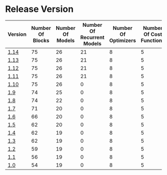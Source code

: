 # Release Version

| Version                 | Number Of Blocks | Number Of Models | Number Of Recurrent Models | Number Of Optimizers | Number Of Cost Functions | Number Of Containers | Number of Utilities | Number Of Regularizers | Backward Incompatible Changes |
|-------------------------|------------------|------------------|----------------------------|----------------------|--------------------------|----------------------|---------------------|------------------------|-------------------------------|
| [1.14](Release/1-14.md) | 75               | 26               | 21                         | 8                    | 5                        | 6                    | 3                   | 3                      | No                            |
| [1.13](Release/1-13.md) | 75               | 26               | 21                         | 8                    | 5                        | 6                    | 3                   | 3                      | No                            |
| [1.12](Release/1-12.md) | 75               | 26               | 21                         | 8                    | 5                        | 6                    | 3                   | 3                      | No                            |
| [1.11](Release/1-11.md) | 75               | 26               | 21                         | 8                    | 5                        | 6                    | 3                   | 3                      | No                            |
| [1.10](Release/1-10.md) | 75               | 26               | 0                          | 8                    | 5                        | 6                    | 3                   | 3                      | No                            |
| [1.9](Release/1-9.md)   | 74               | 25               | 0                          | 8                    | 5                        | 2                    | 3                   | 3                      | No                            |
| [1.8](Release/1-8.md)   | 74               | 22               | 0                          | 8                    | 5                        | 2                    | 3                   | 3                      | No                            |
| [1.7](Release/1-7.md)   | 71               | 20               | 0                          | 8                    | 5                        | 2                    | 3                   | 3                      | No                            |
| [1.6](Release/1-6.md)   | 66               | 20               | 0                          | 8                    | 5                        | 2                    | 3                   | 3                      | No                            |
| [1.5](Release/1-5.md)   | 62               | 20               | 0                          | 8                    | 5                        | 2                    | 3                   | 3                      | No                            |
| [1.4](Release/1-4.md)   | 62               | 19               | 0                          | 8                    | 5                        | 2                    | 3                   | 3                      | Yes                           |
| [1.3](Release/1-3.md)   | 62               | 19               | 0                          | 8                    | 5                        | 2                    | 3                   | 3                      | No                            |
| [1.2](Release/1-2.md)   | 59               | 19               | 0                          | 8                    | 5                        | 2                    | 3                   | 3                      | No                            |
| [1.1](Release/1-1.md)   | 56               | 19               | 0                          | 8                    | 5                        | 2                    | 3                   | 3                      | No                            |
| [1.0](Release/1-0.md)   | 54               | 19               | 0                          | 8                    | 5                        | 2                    | 3                   | 3                      | No                            |
